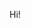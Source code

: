 Hi!

<!---
RedSkyi/RedSkyi is a ✨ special ✨ repository because its `README.md` (this file) appears on your GitHub profile.
You can click the Preview link to take a look at your changes.
--->
